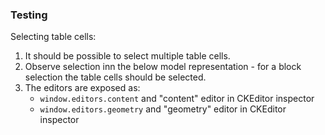 ### Testing

Selecting table cells:

1. It should be possible to select multiple table cells.
2. Observe selection inn the below model representation - for a block selection the table cells should be selected.
3. The editors are exposed as:
    - `window.editors.content` and "content" editor in CKEditor inspector
    - `window.editors.geometry` and "geometry" editor in CKEditor inspector
